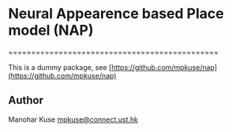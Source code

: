 # Neural Appearence based Place model (NAP)
==============================================

This is a dummy package, see [https://github.com/mpkuse/nap](https://github.com/mpkuse/nap)

## Author
Manohar Kuse <mpkuse@connect.ust.hk>


